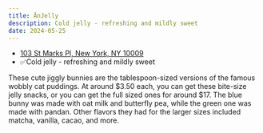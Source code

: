```yaml
---
title: ĂnJelly
description: Cold jelly - refreshing and mildly sweet
date: 2024-05-25
---
```


-   [103 St Marks Pl, New York, NY 10009](https://maps.app.goo.gl/KUqZsgFmYM3cU8Ca6)
-   ✅Cold jelly - refreshing and mildly sweet

These cute jiggly bunnies are the tablespoon-sized versions of
the famous wobbly cat puddings. At around $3.50 each, you can get these
bite-size jelly snacks, or you can get the full sized ones for around $17. The
blue bunny was made with oat milk and butterfly pea, while the green one was
made with pandan. Other flavors they had for the larger sizes included matcha,
vanilla, cacao, and more.
